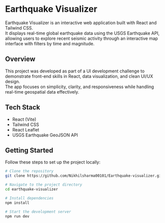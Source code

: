 # Earthquake Visualizer

Earthquake Visualizer is an interactive web application built with React and Tailwind CSS.  
It displays real-time global earthquake data using the USGS Earthquake API, allowing users to explore recent seismic activity through an interactive map interface with filters by time and magnitude.

## Overview

This project was developed as part of a UI development challenge to demonstrate front-end skills in React, data visualization, and clean UI/UX design.  
The app focuses on simplicity, clarity, and responsiveness while handling real-time geospatial data effectively.

## Tech Stack

- React (Vite)
- Tailwind CSS
- React Leaflet
- USGS Earthquake GeoJSON API

## Getting Started

Follow these steps to set up the project locally:

```bash
# Clone the repository
git clone https://github.com/Nikhilsharma00101/Earthquake-visualizer.git

# Navigate to the project directory
cd earthquake-visualizer

# Install dependencies
npm install

# Start the development server
npm run dev
